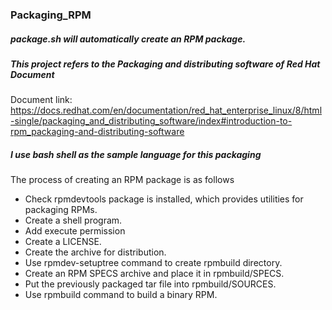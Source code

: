 ### Packaging_RPM

##### package.sh will automatically create an RPM package.

##### This project refers to the Packaging and distributing software of Red Hat Document

Document link: https://docs.redhat.com/en/documentation/red_hat_enterprise_linux/8/html-single/packaging_and_distributing_software/index#introduction-to-rpm_packaging-and-distributing-software

##### I use bash shell as the sample language for this packaging

The process of creating an RPM package is as follows
- Check rpmdevtools package is installed, which provides utilities for packaging RPMs.
- Create a shell program.
- Add execute permission
- Create a LICENSE.
- Create the archive for distribution.
- Use rpmdev-setuptree command to create rpmbuild directory.
- Create an RPM SPECS archive and place it in rpmbuild/SPECS.
- Put the previously packaged tar file into rpmbuild/SOURCES.
- Use rpmbuild command to build a binary RPM.


